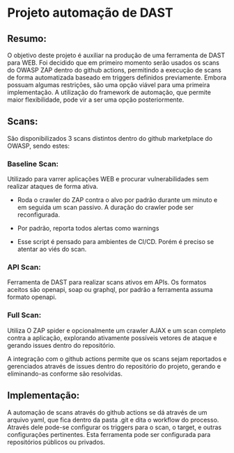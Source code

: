 # Projeto automação de DAST 

## Resumo:

 O objetivo deste projeto é auxiliar na produção de uma ferramenta de DAST para WEB. Foi decidido que em primeiro momento serão usados os scans do OWASP ZAP dentro do github actions, permitindo a execução de scans de forma automatizada baseado em triggers definidos previamente. Embora possuam algumas restrições, são uma opção viável para uma primeira implementação. A utilização do framework de automação, que permite maior flexibilidade, pode vir a ser uma opção posteriormente. 


## Scans: 
 São disponibilizados 3 scans distintos dentro do github marketplace do OWASP, sendo estes: 
 ### Baseline Scan: 
  Utilizado para varrer aplicações WEB e procurar vulnerabilidades sem realizar ataques de forma ativa.

  - Roda o crawler do ZAP contra o alvo por padrão durante um minuto e em seguida um scan passivo. A duração do crawler pode ser reconfigurada.  
  
  - Por padrão, reporta todos alertas como warnings 
  
  
  - Esse script é pensado para ambientes de CI/CD. Porém é preciso se atentar ao viés do scan. 
  
 ### API Scan: 
  Ferramenta de DAST para realizar scans ativos em APIs. Os formatos aceitos são openapi, soap ou graphql, por padrão a ferramenta assuma formato openapi.

 ### Full Scan: 
 Utiliza O ZAP spider e opcionalmente um crawler AJAX e um scan completo contra a aplicação, explorando ativamente possíveis vetores de ataque e gerando issues dentro do repositório.

 A integração com o github actions permite que os scans sejam reportados e gerenciados através de issues dentro do repositório do projeto, gerando e eliminando-as conforme são resolvidas. 

 

## Implementação:  

 A automação de scans através do github actions se dá através de um arquivo yaml, que fica dentro da pasta .git e dita o workflow do processo. Através dele pode-se configurar os triggers para o scan, o target, e outras configurações pertinentes. Esta ferramenta pode ser configurada para repositórios públicos ou privados.
 
 